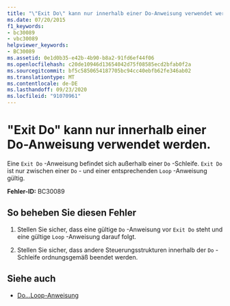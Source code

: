 ```yaml
---
title: "\"Exit Do\" kann nur innerhalb einer Do-Anweisung verwendet werden."
ms.date: 07/20/2015
f1_keywords:
- bc30089
- vbc30089
helpviewer_keywords:
- BC30089
ms.assetid: 0e1d0b35-e42b-4b90-b8a2-91fd6ef44f06
ms.openlocfilehash: c20de10946d13654042d75f08585ecd2bfab0f2a
ms.sourcegitcommit: bf5c5850654187705bc94cc40ebfb62fe346ab02
ms.translationtype: MT
ms.contentlocale: de-DE
ms.lasthandoff: 09/23/2020
ms.locfileid: "91070961"
---
```

# <a name="exit-do-can-only-appear-inside-a-do-statement"></a>"Exit Do" kann nur innerhalb einer Do-Anweisung verwendet werden.

Eine `Exit Do` -Anweisung befindet sich außerhalb einer `Do` -Schleife. `Exit Do` ist nur zwischen einer `Do` - und einer entsprechenden `Loop` -Anweisung gültig.  
  
 **Fehler-ID:** BC30089  
  
## <a name="to-correct-this-error"></a>So beheben Sie diesen Fehler  
  
1. Stellen Sie sicher, dass eine gültige `Do` -Anweisung vor `Exit Do` steht und eine gültige `Loop` -Anweisung darauf folgt.  
  
2. Stellen Sie sicher, dass andere Steuerungsstrukturen innerhalb der `Do` -Schleife ordnungsgemäß beendet werden.  
  
## <a name="see-also"></a>Siehe auch

- [Do...Loop-Anweisung](../language-reference/statements/do-loop-statement.md)
